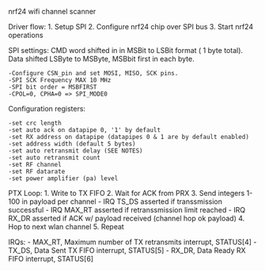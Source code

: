 nrf24 wifi channel scanner

Driver flow:
    1. Setup SPI
    2. Configure nrf24 chip over SPI bus
    3. Start nrf24 operations

SPI settings:
    CMD word shifted in in MSBit to LSBit format ( 1 byte total).
    Data shifted LSByte to MSByte, MSBbit first in each byte.

    -Configure CSN_pin and set MOSI, MISO, SCK pins.
    -SPI SCK Frequency MAX 10 MHz
    -SPI bit order = MSBFIRST
    -CPOL=0, CPHA=0 => SPI_MODE0

Configuration registers:

    -set crc length
    -set auto ack on datapipe 0, '1' by default
    -set RX address on datapipe (datapipes 0 & 1 are by default enabled)
    -set address width (default 5 bytes)
    -set auto retransmit delay (SEE NOTES)
    -set auto retransmit count
    -set RF channel
    -set RF datarate
    -set power amplifier (pa) level

PTX Loop:
    1. Write to TX FIFO
    2. Wait for ACK from PRX
    3. Send integers 1-100 in payload per channel
        - IRQ TS_DS asserted if transsmission successful
        - IRQ MAX_RT asserted if retranssmission limit reached
        - IRQ RX_DR asserted if ACK w/ payload received (channel hop ok payload)
    4. Hop to next wlan channel
    5. Repeat


IRQs:
    - MAX_RT, Maximum number of TX retransmits interrupt, STATUS[4]
    - TX_DS, Data Sent TX FIFO interrupt, STATUS[5]
    - RX_DR, Data Ready RX FIFO interrupt, STATUS[6]
